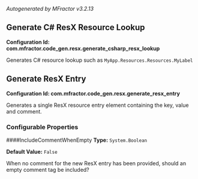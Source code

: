 *Autogenerated by MFractor v3.2.13*
## Generate C# ResX Resource Lookup

**Configuration Id: com.mfractor.code_gen.resx.generate_csharp_resx_lookup**

Generates C# resource lookup such as `MyApp.Resources.Resources.MyLabel`


## Generate ResX Entry

**Configuration Id: com.mfractor.code_gen.resx.generate_resx_entry**

Generates a single ResX resource entry element containing the key, value and comment.


### Configurable Properties

####IncludeCommentWhenEmpty
**Type:** `System.Boolean`

**Default Value:** `False`

When no comment for the new ResX entry has been provided, should an empty comment tag be included?

